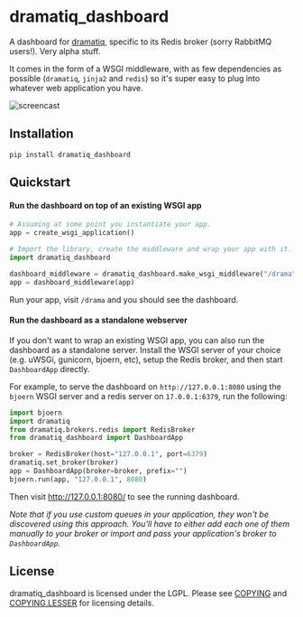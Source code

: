 # dramatiq_dashboard

A dashboard for [dramatiq], specific to its Redis broker (sorry
RabbitMQ users!).  Very alpha stuff.

It comes in the form of a WSGI middleware, with as few dependencies as
possible (`dramatiq`, `jinja2` and `redis`) so it's super easy to plug
into whatever web application you have.

![screencast](https://media.defn.io/dramatiq-dashboard-screencast.gif)

## Installation

    pip install dramatiq_dashboard

## Quickstart

#### Run the dashboard on top of an existing WSGI app

```python
# Assuming at some point you instantiate your app.
app = create_wsgi_application()

# Import the library, create the middleware and wrap your app with it.
import dramatiq_dashboard

dashboard_middleware = dramatiq_dashboard.make_wsgi_middleware("/drama")
app = dashboard_middleware(app)
```

Run your app, visit `/drama` and you should see the dashboard.

#### Run the dashboard as a standalone webserver

If you don't want to wrap an existing WSGI app, you can also run the
dashboard as a standalone server.  Install the WSGI server of your
choice (e.g. uWSGi, gunicorn, bjoern, etc), setup the Redis broker,
and then start `DashboardApp` directly.

For example, to serve the dashboard on `http://127.0.0.1:8080` using
the `bjoern` WSGI server and a redis server on `17.0.0.1:6379`, run
the following:

```python
import bjoern
import dramatiq
from dramatiq.brokers.redis import RedisBroker
from dramatiq_dashboard import DashboardApp

broker = RedisBroker(host="127.0.0.1", port=6379)
dramatiq.set_broker(broker)
app = DashboardApp(broker=broker, prefix="")
bjoern.run(app, "127.0.0.1", 8080)
```

Then visit http://127.0.0.1:8080/ to see the running dashboard.

*Note that if you use custom queues in your application, they won't be
discovered using this approach.  You'll have to either add each one of
them manually to your broker or import and pass your application's
broker to `DashboardApp`.*

## License

dramatiq_dashboard is licensed under the LGPL.  Please see [COPYING]
and [COPYING.LESSER] for licensing details.


[COPYING.LESSER]: https://github.com/Bogdanp/dramatiq_dashboard/blob/master/COPYING.LESSER
[COPYING]: https://github.com/Bogdanp/dramatiq_dashboard/blob/master/COPYING
[dramatiq]: https://dramatiq.io
